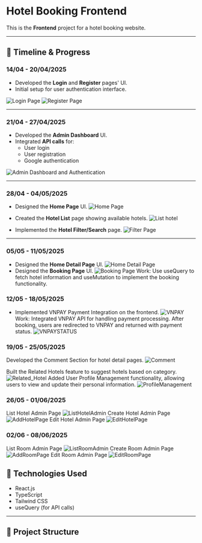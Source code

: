 # Hotel Booking Frontend

This is the **Frontend** project for a hotel booking website.

---

## 📅 Timeline & Progress

### 14/04 - 20/04/2025

- Developed the **Login** and **Register** pages' UI.
- Initial setup for user authentication interface.

![Login Page](./src/images/loginpage.jpg)
![Register Page](./src/images/registerpage.jpg)

---

### 21/04 - 27/04/2025

- Developed the **Admin Dashboard** UI.
- Integrated **API calls** for:
  - User login
  - User registration
  - Google authentication

![Admin Dashboard and Authentication](./src/images/adminDashboard.jpg)

---

### 28/04 - 04/05/2025

- Designed the **Home Page** UI.
  ![Home Page](./src/images/homepage.jpg)

- Created the **Hotel List** page showing available hotels.
  ![List hotel](./src/images/listhotel.jpg)
- Implemented the **Hotel Filter/Search** page.
  ![Filter Page](./src/images/filterhotel.jpg)

---

### 05/05 - 11/05/2025

- Designed the **Home Detail Page** UI.
  ![Home Detail Page](./src/images/hoteldetail.jpg)
- Designed the **Booking Page** UI.
  ![Booking Page](./src/images/bookingform.jpg)
  Work:
  Use useQuery to fetch hotel information and useMutation to implement the booking functionality.

### 12/05 - 18/05/2025

- Implemented VNPAY Payment Integration on the frontend.
  ![VNPAY](./src/images/VNPAY.jpg)
  Work:
  Integrated VNPAY API for handling payment processing. After booking, users are redirected to VNPAY and returned with payment status.
  ![VNPAYSTATUS](./src/images/VNPAYSTATUS.jpg.jpg)

### 19/05 - 25/05/2025

Developed the Comment Section for hotel detail pages.
![Comment](./src/images/comment.jpg)

Built the Related Hotels feature to suggest hotels based on category.
![Related_Hotel](./src/images/related_hoetl.jpg)
Added User Profile Management functionality, allowing users to view and update their personal information.
![ProfileManagement](./src/images/ProfileManagement.jpg)

### 26/05 - 01/06/2025

List Hotel Admin Page
![ListHotelAdmin](./src/images/LIstHotelAdmin.jpg)
Create Hotel Admin Page
![AddHotelPage](./src/images/AddHotelAdmin.jpg)
Edit Hotel Admin Page
![EditHotelPage](./src/images/EditHotelAdmin.jpg)

### 02/06 - 08/06/2025

List Room Admin Page
![ListRoomAdmin](./src/images/listRoomAdmin.jpg)
Create Room Admin Page
![AddRoomPage](./src/images/AddRoomAdmin.jpg)
Edit Room Admin Page
![EditRoomPage](./src/images/EditRoomAdmin.jpg)

## 🚀 Technologies Used

- React.js
- TypeScript
- Tailwind CSS
- useQuery (for API calls)

---

## 📂 Project Structure

